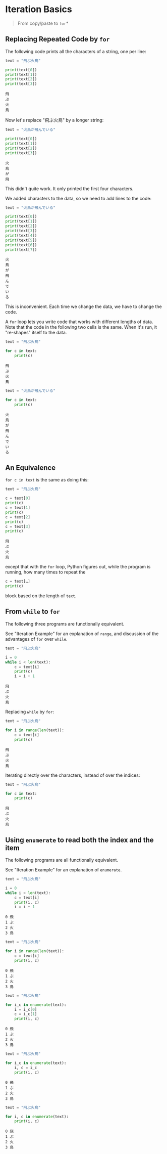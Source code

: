 
# Iteration Basics

> From copy/paste to `for`*

## Replacing Repeated Code by `for`

The following code prints all the characters of a string, one per line:


```python
text = "飛ぶ火鳥"

print(text[0])
print(text[1])
print(text[2])
print(text[3])
```

    飛
    ぶ
    火
    鳥


Now let's replace "飛ぶ火鳥" by a longer string:


```python
text = "火鳥が飛んでいる"

print(text[0])
print(text[1])
print(text[2])
print(text[3])
```

    火
    鳥
    が
    飛


This didn't quite work. It only printed the first four characters.

We added characters to the data, so we need to add lines to the code:


```python
text = "火鳥が飛んでいる"

print(text[0])
print(text[1])
print(text[2])
print(text[3])
print(text[4])
print(text[5])
print(text[6])
print(text[7])
```

    火
    鳥
    が
    飛
    ん
    で
    い
    る


This is inconvenient. Each time we change the data, we have to change the code.

A `for` loop lets you write code that works with different lengths of data. Note that the code in the following two cells is the same. When it's run, it "re-shapes" itself to the data.


```python
text = "飛ぶ火鳥"

for c in text:
    print(c)
```

    飛
    ぶ
    火
    鳥



```python
text = "火鳥が飛んでいる"

for c in text:
    print(c)
```

    火
    鳥
    が
    飛
    ん
    で
    い
    る


## An Equivalence

`for c in text` is the same as doing this:


```python
text = "飛ぶ火鳥"

c = text[0]
print(c)
c = text[1]
print(c)
c = text[2]
print(c)
c = text[3]
print(c)
```

    飛
    ぶ
    火
    鳥


except that with the `for` loop, Python figures out, while the program is running, how many times to repeat the

```python
c = text[…]
print(c)
```

block based on the length of `text`.

## From `while` to `for`

The following three programs are functionally equivalent.

See "Iteration Example" for an explanation of `range`, and discussion of the advantages of `for` over `while`.


```python
text = "飛ぶ火鳥"

i = 0
while i < len(text):
    c = text[i]
    print(c)
    i = i + 1
```

    飛
    ぶ
    火
    鳥


Replacing `while` by `for`:


```python
text = "飛ぶ火鳥"

for i in range(len(text)):
    c = text[i]
    print(c)
```

    飛
    ぶ
    火
    鳥


Iterating directly over the characters, instead of over the indices:


```python
text = "飛ぶ火鳥"

for c in text:
    print(c)
```

    飛
    ぶ
    火
    鳥


## Using `enumerate` to read both the index and the item

The following programs are all functionally equivalent.

See "Iteration Example" for an explanation of `enumerate`.


```python
text = "飛ぶ火鳥"

i = 0
while i < len(text):
    c = text[i]
    print(i, c)
    i = i + 1
```

    0 飛
    1 ぶ
    2 火
    3 鳥



```python
text = "飛ぶ火鳥"

for i in range(len(text)):
    c = text[i]
    print(i, c)
```

    0 飛
    1 ぶ
    2 火
    3 鳥



```python
text = "飛ぶ火鳥"

for i_c in enumerate(text):
    i = i_c[0]
    c = i_c[1]
    print(i, c)
```

    0 飛
    1 ぶ
    2 火
    3 鳥



```python
text = "飛ぶ火鳥"

for i_c in enumerate(text):
    i, c = i_c
    print(i, c)
```

    0 飛
    1 ぶ
    2 火
    3 鳥



```python
text = "飛ぶ火鳥"

for i, c in enumerate(text):
    print(i, c)
```

    0 飛
    1 ぶ
    2 火
    3 鳥

